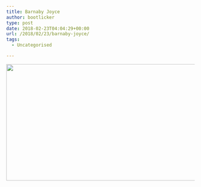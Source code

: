 ```yaml
---
title: Barnaby Joyce
author: bootlicker
type: post
date: 2018-02-23T04:04:29+00:00
url: /2018/02/23/barnaby-joyce/
tags:
  - Uncategorised

---
```

<img src="http://bootlicker.doubledashgames.com/wp-content/uploads/2018/02/IMG_20180223_150341.jpg" class="alignnone wp-image-348 size-full" width="554" height="312" srcset="http://bootlicker.doubledashgames.com/wp-content/uploads/2018/02/IMG_20180223_150341.jpg 554w, http://bootlicker.doubledashgames.com/wp-content/uploads/2018/02/IMG_20180223_150341-300x169.jpg 300w" sizes="(max-width: 554px) 100vw, 554px" />
